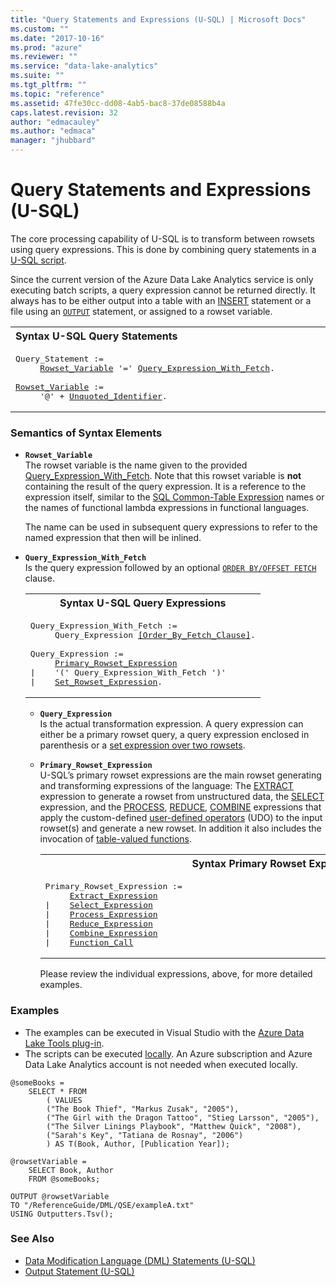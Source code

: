 ```yaml
---
title: "Query Statements and Expressions (U-SQL) | Microsoft Docs"
ms.custom: ""
ms.date: "2017-10-16"
ms.prod: "azure"
ms.reviewer: ""
ms.service: "data-lake-analytics"
ms.suite: ""
ms.tgt_pltfrm: ""
ms.topic: "reference"
ms.assetid: 47fe30cc-dd08-4ab5-bac8-37de08588b4a
caps.latest.revision: 32
author: "edmacauley"
ms.author: "edmaca"
manager: "jhubbard"
---
```

# Query Statements and Expressions (U-SQL)
The core processing capability of U-SQL is to transform between rowsets using query expressions. This is done by combining query statements in a [U-SQL script](u-sql-scripts.md).  
  
Since the current version of the Azure Data Lake Analytics service is only executing batch scripts, a query expression cannot be returned directly. It always has to be either output into a table with an [INSERT](insert-u-sql.md) statement or a file using an [`OUTPUT`](output-statement-u-sql.md) statement, or assigned to a rowset variable.  
  
<table><th align="left">Syntax U-SQL Query Statements</th><tr><td><pre>
Query_Statement :=                                                                                       
     <a href="#row_var">Rowset_Variable</a> '=' <a href="#qry_exp_fetch">Query_Expression_With_Fetch</a>.<br />
<a href="#row_var">Rowset_Variable</a> :=
     '@' + <a href="u-sql-identifiers.md">Unquoted_Identifier</a>.
</pre></td></tr></table>

### Semantics of Syntax Elements    
- <a name="row_var"></a>**`Rowset_Variable`**   
  The rowset variable is the name given to the provided <a href="#qry_exp_fetch">Query_Expression_With_Fetch</a>. Note that this rowset variable is **not** containing the result of the query expression. It is a reference to the expression itself, similar to the [SQL Common-Table Expression](https://msdn.microsoft.com/library/ms175972.aspx) names or the names of functional lambda expressions in functional languages.  
  
  The name can be used in subsequent query expressions to refer to the named expression that then will be inlined.  
   
- <a name="qry_exp_fetch"></a>**`Query_Expression_With_Fetch`**   
  Is the query expression followed by an optional [`ORDER BY/OFFSET FETCH`](order-by-and-offset-fetch-clause-u-sql.md) clause.   
  
  <table><th>Syntax U-SQL Query Expressions</th><tr><td><pre>
  Query_Expression_With_Fetch :=
       Query_Expression <a href="order-by-and-offset-fetch-clause-u-sql.md">[Order_By_Fetch_Clause]</a>.<br />     
  Query_Expression :=
       <a href="#pri_row_exp">Primary_Rowset_Expression</a>
  |    '(' Query_Expression_With_Fetch ')'
  |    <a href="set-rowset-expressions-u-sql.md">Set_Rowset_Expression</a>.
  </pre></td></tr></table>
    
  - <a name="qry_exp"></a>**`Query_Expression`**   
    Is the actual transformation expression.  A query expression can either be a primary rowset query, a query expression enclosed in parenthesis or a [set expression over two rowsets](set-rowset-expressions-u-sql.md).   

  - <a name="pri_row_exp"></a>**`Primary_Rowset_Expression`**  
    U-SQL’s primary rowset expressions are the main rowset generating and transforming expressions of the language: The [EXTRACT](extract-expression-u-sql.md) expression to generate a rowset from unstructured data, the [SELECT](select-expression-u-sql.md) expression, and the [PROCESS](process-expression-u-sql.md), [REDUCE](reduce-expression-u-sql.md), [COMBINE](combine-expression-u-sql.md) expressions that apply the custom-defined [user-defined operators](https://docs.microsoft.com/azure/data-lake-analytics/data-lake-analytics-u-sql-programmability-guide#user-defined-objects--udo) (UDO) to the input rowset(s) and generate a new rowset. In addition it also includes the invocation of [table-valued functions](u-sql-table-valued-functions.md).  

    <table><th>Syntax Primary Rowset Expression</th><tr><td><pre>
    Primary_Rowset_Expression :=                                                                   
         <a href="extract-expression-u-sql.md">Extract_Expression</a>
    |    <a href="select-expression-u-sql.md">Select_Expression</a>
    |    <a href="process-expression-u-sql.md">Process_Expression</a>
    |    <a href="reduce-expression-u-sql.md">Reduce_Expression</a>
    |    <a href="combine-expression-u-sql.md">Combine_Expression</a>
    |    <a href="table-valued-function-expression-u-sql.md">Function_Call</a>
    </pre></td></tr></table>
        
    Please review the individual expressions, above, for more detailed examples.
        
### Examples
- The examples can be executed in Visual Studio with the [Azure Data Lake Tools plug-in](https://www.microsoft.com/download/details.aspx?id=49504).  
- The scripts can be executed [locally](https://docs.microsoft.com/azure/data-lake-analytics/data-lake-analytics-data-lake-tools-get-started#run-u-sql-locally).  An Azure subscription and Azure Data Lake Analytics account is not needed when executed locally.
```
@someBooks = 
    SELECT * FROM 
        ( VALUES
        ("The Book Thief", "Markus Zusak", "2005"),
        ("The Girl with the Dragon Tattoo", "Stieg Larsson", "2005"),
        ("The Silver Linings Playbook", "Matthew Quick", "2008"),
        ("Sarah's Key", "Tatiana de Rosnay", "2006")
        ) AS T(Book, Author, [Publication Year]);
        
@rowsetVariable =
    SELECT Book, Author
    FROM @someBooks;

OUTPUT @rowsetVariable
TO "/ReferenceGuide/DML/QSE/exampleA.txt"
USING Outputters.Tsv();
```

  
### See Also 
* [Data Modification Language (DML) Statements (U-SQL)](data-modification-language-dml-statements-u-sql.md) 
* [Output Statement (U-SQL)](output-statement-u-sql.md)  

